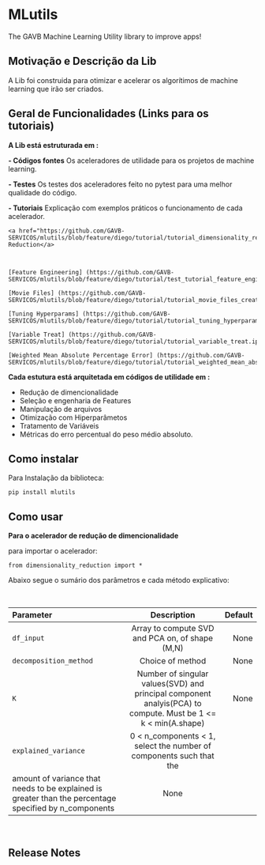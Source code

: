 # **MLutils**
The GAVB Machine Learning Utility library to improve apps!


## **Motivação e Descrição da Lib**

A Lib foi construida para otimizar e acelerar os algorítimos de machine learning que irão ser criados.


## **Geral de Funcionalidades (Links para os tutoriais)**

**A Lib está estruturada em :**

**- Códigos fontes**
    Os aceleradores de utilidade para os projetos de machine learning.

**- Testes**
    Os testes dos aceleradores feito no pytest para uma melhor qualidade do código.

**- Tutoriais**
    Explicação com exemplos práticos o funcionamento de cada acelerador.

    <a href="https://github.com/GAVB-SERVICOS/mlutils/blob/feature/diego/tutorial/tutorial_dimensionality_reduction.ipynb">Dimensionality Reduction</a>

    

    [Feature Engineering] (https://github.com/GAVB-SERVICOS/mlutils/blob/feature/diego/tutorial/test_tutorial_feature_engineering_regression_hyperparams_tuning.ipynb)

    [Movie Files] (https://github.com/GAVB-SERVICOS/mlutils/blob/feature/diego/tutorial/tutorial_movie_files_create_dir.ipynb)

    [Tuning Hyperparams] (https://github.com/GAVB-SERVICOS/mlutils/blob/feature/diego/tutorial/tutorial_tuning_hyperparams.ipynb)

    [Variable Treat] (https://github.com/GAVB-SERVICOS/mlutils/blob/feature/diego/tutorial/tutorial_variable_treat.ipynb)

    [Weighted Mean Absolute Percentage Error] (https://github.com/GAVB-SERVICOS/mlutils/blob/feature/diego/tutorial/tutorial_weighted_mean_absolute_percentage_error.ipynb)


**Cada estutura está arquitetada em códigos de utilidade em :**
 
 - Redução de dimencionalidade
 - Seleção e engenharia de Features
 - Manipulação de arquivos
 - Otimização com Hiperparâmetos
 - Tratamento de Variáveis
 - Métricas do erro percentual do peso médio absoluto.


## **Como instalar**

Para Instalação da biblioteca:
```
pip install mlutils
```

## **Como usar**

**Para o acelerador de redução de dimencionalidade**

para importar o acelerador:

```
from dimensionality_reduction import *

```
Abaixo segue o sumário dos parâmetros e cada método explicativo:

<br>

|   Parameter   |  Description  |    Default    |
| :---         |     :---:      |          ---: |
| `df_input`   | Array to compute SVD and PCA on, of shape (M,N)  | None  |
| `decomposition_method` | Choice of method | None |
| `K` | Number of singular values(SVD) and principal component analyis(PCA) to compute. Must be 1 <= k < min(A.shape) | None | 
| `explained_variance` | 0 < n_components < 1, select the number of components such that the 
        amount of variance that needs to be explained is greater than the percentage specified by n_components | None | 


<br>


## **Release Notes**



